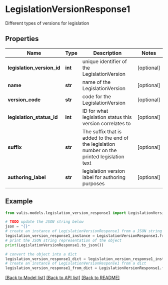 # LegislationVersionResponse1

Different types of versions for legislation

## Properties

Name | Type | Description | Notes
------------ | ------------- | ------------- | -------------
**legislation_version_id** | **int** | unique identifier of the LegislationVersion | [optional] 
**name** | **str** | name of the LegislationVersion | [optional] 
**version_code** | **str** | code for the LegislationVersion | [optional] 
**legislation_status_id** | **int** | ID for what legislation status this version correlates to | [optional] 
**suffix** | **str** | The suffix that is added to the end of the legislation number on the printed legislation text | [optional] 
**authoring_label** | **str** | legislation version label for authoring purposes | [optional] 

## Example

```python
from valis.models.legislation_version_response1 import LegislationVersionResponse1

# TODO update the JSON string below
json = "{}"
# create an instance of LegislationVersionResponse1 from a JSON string
legislation_version_response1_instance = LegislationVersionResponse1.from_json(json)
# print the JSON string representation of the object
print(LegislationVersionResponse1.to_json())

# convert the object into a dict
legislation_version_response1_dict = legislation_version_response1_instance.to_dict()
# create an instance of LegislationVersionResponse1 from a dict
legislation_version_response1_from_dict = LegislationVersionResponse1.from_dict(legislation_version_response1_dict)
```
[[Back to Model list]](../README.md#documentation-for-models) [[Back to API list]](../README.md#documentation-for-api-endpoints) [[Back to README]](../README.md)


